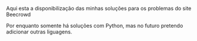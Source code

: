 Aqui esta a disponibilização das minhas soluções para os problemas do site Beecrowd

Por enquanto somente há soluções com Python, mas no futuro pretendo adicionar outras liguagens.
